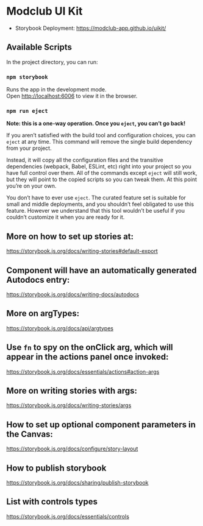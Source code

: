 # Modclub UI Kit
- Storybook Deployment: https://modclub-app.github.io/uikit/

## Available Scripts

In the project directory, you can run:

### `npm storybook`

Runs the app in the development mode.\
Open [http://localhost:6006](http://localhost:6006) to view it in the browser.

### `npm run eject`
**Note: this is a one-way operation. Once you `eject`, you can’t go back!**

If you aren’t satisfied with the build tool and configuration choices, you can `eject` at any time. This command will remove the single build dependency from your project.

Instead, it will copy all the configuration files and the transitive dependencies (webpack, Babel, ESLint, etc) right into your project so you have full control over them. All of the commands except `eject` will still work, but they will point to the copied scripts so you can tweak them. At this point you’re on your own.

You don’t have to ever use `eject`. The curated feature set is suitable for small and middle deployments, and you shouldn’t feel obligated to use this feature. However we understand that this tool wouldn’t be useful if you couldn’t customize it when you are ready for it.

## More on how to set up stories at: 
https://storybook.js.org/docs/writing-stories#default-export

## Component will have an automatically generated Autodocs entry: 
https://storybook.js.org/docs/writing-docs/autodocs

## More on argTypes: 
https://storybook.js.org/docs/api/argtypes

## Use `fn` to spy on the onClick arg, which will appear in the actions panel once invoked: 
https://storybook.js.org/docs/essentials/actions#action-args

## More on writing stories with args: 
https://storybook.js.org/docs/writing-stories/args

## How to set up optional component parameters in the Canvas: 
https://storybook.js.org/docs/configure/story-layout

## How to publish storybook
https://storybook.js.org/docs/sharing/publish-storybook

## List with controls types
https://storybook.js.org/docs/essentials/controls

